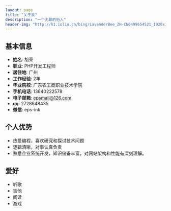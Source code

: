 ```yaml
---
layout: page
title: "关于我"
description: "一个无聊的俗人"
header-img: "http://h1.ioliu.cn/bing/LavenderBee_ZH-CN0499654521_1920x1080.jpg?imageslim"
---
```


## 基本信息

- __姓名__: 胡荣
- __职业__: PHP开发工程师
- __居住地__: 广州
- __工作经验__: 2年
- __毕业院校__: 广东农工商职业技术学院
- __手机电话__: 13640222578
- __电子邮箱__: epsmail@126.com
- __qq__: 2728648435
- __微信__: eps-ink

## 个人优势
- 热爱编程，喜欢研究和探讨技术问题
- 逻辑清晰，对事认真负责
- 熟悉企业系统开发，知识储备丰富，对网站架构和性能有深刻理解。

## 爱好
- 听歌
- 吉他
- 阅读
- 游戏

[bilibiliIcon]: http://www.easyicon.net/api/resizeApi.php?id=1188649&size=32
[bilibiliLink]: https://space.bilibili.com/255717391
